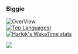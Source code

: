 ### Biggie

![OverView](https://github-readme-stats.vercel.app/api?username=biggiemedium&show_icons=true&theme=vue&count_private=true)
<br/>
[![Top Languages](https://github-readme-stats.vercel.app/api/top-langs/?username=biggiemedium&theme=vue&langs_count=8&layout=compact))](https://github.com/anuraghazra/github-readme-stats)
<br/>
[![Harlok's WakaTime stats](https://github-readme-stats.vercel.app/api/wakatime?username=biggiemedium)](https://github.com/anuraghazra/github-readme-stats)

![](https://komarev.com/ghpvc/?username=your-github-biggiemedium)

<!--
**biggiemedium/biggiemedium** is a ✨ _special_ ✨ repository because its `README.md` (this file) appears on your GitHub profile.



Here are some ideas to get you started:

- Im currently working on Frost Client which was a client I started for fun
- You Cant contact me on Discord @px#7685
